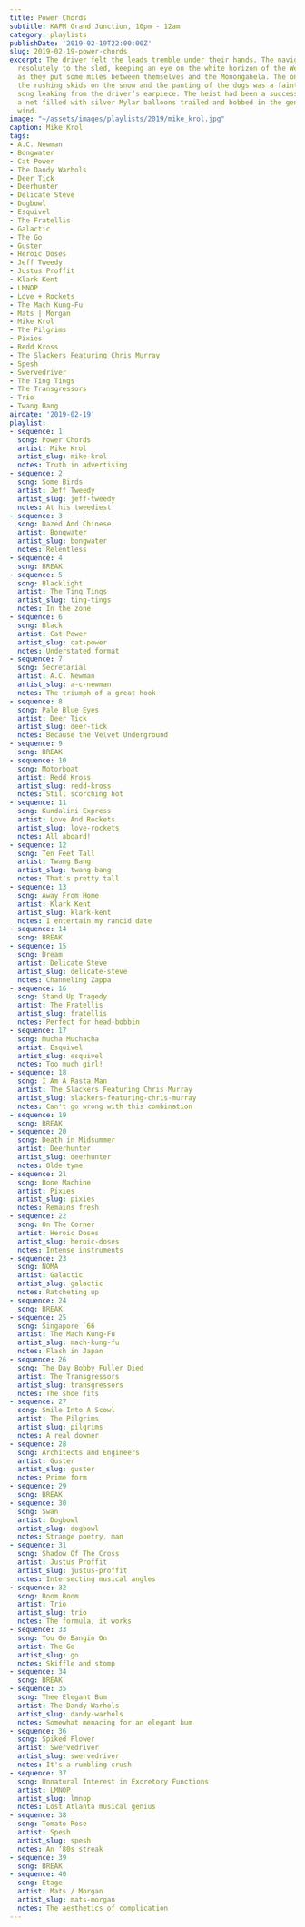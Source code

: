```yaml
---
title: Power Chords
subtitle: KAFM Grand Junction, 10pm - 12am
category: playlists
publishDate: '2019-02-19T22:00:00Z'
slug: 2019-02-19-power-chords
excerpt: The driver felt the leads tremble under their hands. The navigator clung
  resolutely to the sled, keeping an eye on the white horizon of the Wexford hills
  as they put some miles between themselves and the Monongahela. The only sound besides
  the rushing skids on the snow and the panting of the dogs was a faint crackle of
  song leaking from the driver’s earpiece. The heist had been a success; behind them,
  a net filled with silver Mylar balloons trailed and bobbed in the generated midnight
  wind.
image: "~/assets/images/playlists/2019/mike_krol.jpg"
caption: Mike Krol
tags:
- A.C. Newman
- Bongwater
- Cat Power
- The Dandy Warhols
- Deer Tick
- Deerhunter
- Delicate Steve
- Dogbowl
- Esquivel
- The Fratellis
- Galactic
- The Go
- Guster
- Heroic Doses
- Jeff Tweedy
- Justus Proffit
- Klark Kent
- LMNOP
- Love + Rockets
- The Mach Kung-Fu
- Mats | Morgan
- Mike Krol
- The Pilgrims
- Pixies
- Redd Kross
- The Slackers Featuring Chris Murray
- Spesh
- Swervedriver
- The Ting Tings
- The Transgressors
- Trio
- Twang Bang
airdate: '2019-02-19'
playlist:
- sequence: 1
  song: Power Chords
  artist: Mike Krol
  artist_slug: mike-krol
  notes: Truth in advertising
- sequence: 2
  song: Some Birds
  artist: Jeff Tweedy
  artist_slug: jeff-tweedy
  notes: At his tweediest
- sequence: 3
  song: Dazed And Chinese
  artist: Bongwater
  artist_slug: bongwater
  notes: Relentless
- sequence: 4
  song: BREAK
- sequence: 5
  song: Blacklight
  artist: The Ting Tings
  artist_slug: ting-tings
  notes: In the zone
- sequence: 6
  song: Black
  artist: Cat Power
  artist_slug: cat-power
  notes: Understated format
- sequence: 7
  song: Secretarial
  artist: A.C. Newman
  artist_slug: a-c-newman
  notes: The triumph of a great hook
- sequence: 8
  song: Pale Blue Eyes
  artist: Deer Tick
  artist_slug: deer-tick
  notes: Because the Velvet Underground
- sequence: 9
  song: BREAK
- sequence: 10
  song: Motorboat
  artist: Redd Kross
  artist_slug: redd-kross
  notes: Still scorching hot
- sequence: 11
  song: Kundalini Express
  artist: Love And Rockets
  artist_slug: love-rockets
  notes: All aboard!
- sequence: 12
  song: Ten Feet Tall
  artist: Twang Bang
  artist_slug: twang-bang
  notes: That's pretty tall
- sequence: 13
  song: Away From Home
  artist: Klark Kent
  artist_slug: klark-kent
  notes: I entertain my rancid date
- sequence: 14
  song: BREAK
- sequence: 15
  song: Dream
  artist: Delicate Steve
  artist_slug: delicate-steve
  notes: Channeling Zappa
- sequence: 16
  song: Stand Up Tragedy
  artist: The Fratellis
  artist_slug: fratellis
  notes: Perfect for head-bobbin
- sequence: 17
  song: Mucha Muchacha
  artist: Esquivel
  artist_slug: esquivel
  notes: Too much girl!
- sequence: 18
  song: I Am A Rasta Man
  artist: The Slackers Featuring Chris Murray
  artist_slug: slackers-featuring-chris-murray
  notes: Can't go wrong with this combination
- sequence: 19
  song: BREAK
- sequence: 20
  song: Death in Midsummer
  artist: Deerhunter
  artist_slug: deerhunter
  notes: Olde tyme
- sequence: 21
  song: Bone Machine
  artist: Pixies
  artist_slug: pixies
  notes: Remains fresh
- sequence: 22
  song: On The Corner
  artist: Heroic Doses
  artist_slug: heroic-doses
  notes: Intense instruments
- sequence: 23
  song: NOMA
  artist: Galactic
  artist_slug: galactic
  notes: Ratcheting up
- sequence: 24
  song: BREAK
- sequence: 25
  song: Singapore `66
  artist: The Mach Kung-Fu
  artist_slug: mach-kung-fu
  notes: Flash in Japan
- sequence: 26
  song: The Day Bobby Fuller Died
  artist: The Transgressors
  artist_slug: transgressors
  notes: The shoe fits
- sequence: 27
  song: Smile Into A Scowl
  artist: The Pilgrims
  artist_slug: pilgrims
  notes: A real downer
- sequence: 28
  song: Architects and Engineers
  artist: Guster
  artist_slug: guster
  notes: Prime form
- sequence: 29
  song: BREAK
- sequence: 30
  song: Swan
  artist: Dogbowl
  artist_slug: dogbowl
  notes: Strange poetry, man
- sequence: 31
  song: Shadow Of The Cross
  artist: Justus Proffit
  artist_slug: justus-proffit
  notes: Intersecting musical angles
- sequence: 32
  song: Boom Boom
  artist: Trio
  artist_slug: trio
  notes: The formula, it works
- sequence: 33
  song: You Go Bangin On
  artist: The Go
  artist_slug: go
  notes: Skiffle and stomp
- sequence: 34
  song: BREAK
- sequence: 35
  song: Thee Elegant Bum
  artist: The Dandy Warhols
  artist_slug: dandy-warhols
  notes: Somewhat menacing for an elegant bum
- sequence: 36
  song: Spiked Flower
  artist: Swervedriver
  artist_slug: swervedriver
  notes: It's a rumbling crush
- sequence: 37
  song: Unnatural Interest in Excretory Functions
  artist: LMNOP
  artist_slug: lmnop
  notes: Lost Atlanta musical genius
- sequence: 38
  song: Tomato Rose
  artist: Spesh
  artist_slug: spesh
  notes: An ‘80s streak
- sequence: 39
  song: BREAK
- sequence: 40
  song: Etage
  artist: Mats / Morgan
  artist_slug: mats-morgan
  notes: The aesthetics of complication
---
```


